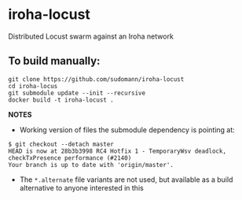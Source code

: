 # iroha-locust
Distributed Locust swarm against an Iroha network


## To build manually:
```
git clone https://github.com/sudomann/iroha-locust
cd iroha-locus
git submodule update --init --recursive
docker build -t iroha-locust .
```


**NOTES**
- Working version of files the submodule dependency is pointing at:
```
$ git checkout --detach master
HEAD is now at 28b3b3998 RC4 Hotfix 1 - TemporaryWsv deadlock, checkTxPresence performance (#2140)
Your branch is up to date with 'origin/master'.
```
- The `*.alternate` file variants are not used, but available as a build alternative to anyone interested in this